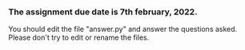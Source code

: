 ### The assignment due date is 7th february, 2022.

You should edit the file "answer.py" and answer the questions asked.
Please don't try to edit or rename the files.

